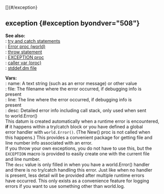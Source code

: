 []{#/exception}    
## exception {#exception byondver="508"}    
**See also:**    
:   [try and catch statements](/ref/proc/try.md)    
:   [Error proc (world)](/ref/world/proc/Error.md)    
:   [throw statement](/ref/proc/throw.md)    
:   [EXCEPTION proc](/ref/proc/EXCEPTION.md)    
:   [caller var (proc)](/ref/proc/var/caller.md)    
:   [stddef.dm file](/ref/%7B%7Bappendix%7D%7D/stddef%2edm.md)    
<!-- -->    
**Vars:**    
:   name: A text string (such as an error message) or other value    
:   file: The filename where the error occurred, if debugging info is    
    present    
:   line: The line where the error occurred, if debugging info is    
    present    
:   desc: Detailed error info including call stack, only used when sent    
    to world.Error()    
This datum is created automatically when a runtime error is encountered,    
**if** it happens within a try/catch block or you have defined a global    
error handler with `world.Error()`. (The New() proc is not called when    
this happens.) This provides a convenient package for getting file and    
line number info associated with an error.    
If you throw your own exceptions, you do not have to use this, but the    
`EXCEPTION` macro is provided to easily create one with the current file    
and line number.    
The `desc` value is only filled in when you have a world.Error() handler    
and there is no try/catch handling this error. Just like when no handler    
is present, less detail will be provided after multiple runtime errors    
have occurred. This only exists as a convenience feature for logging    
errors if you want to use something other than world.log.  